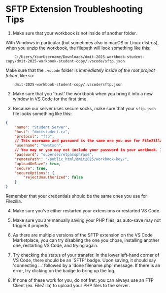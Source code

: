 # SFTP Extension Troubleshooting Tips

1. Make sure that your workbook is not inside of another folder. 

With Windows in particular (but sometimes also in macOS or Linux distros), when you unzip the workbook, the filepath will look something like this:

```Shell
	C:/Users/YourUsername/Downloads/dmit-2025-workbook-student-copy/dmit-2025-workbook-student-copy/.vscode/sftp.json
```

Make sure that the `.vscode` folder is _immediately inside of the root project folder_, like so:

```Shell
	dmit-2025-workbook-student-copy/.vscode/sftp.json
```

2. Make sure that you 'trust' the workbook when you bring it into a new window in VS Code for the first time. 

3. Because our server uses secure socks, make sure that your `sftp.json` file looks something like this:

```JSON
{
    "name": "Student Server",
    "host": "dmitstudent.ca",
    "protocol": "ftp",
    // This username and password is the same one you use for FileZilla (as it is trying to push up your PHP files via SFTP).
    "username": "vwatson",
    // You may or you may not include your password in your workbook. If you choose not to, you will be prompted to enter it upon saving.
    "password": "supersecretpassphrase",
    "remotePath": "/public_html/dmit2025/workbook-key/",    
    "uploadOnSave": true,
    "secure": true,
    "secureOptions": {
        "rejectUnauthorized": false
    }
}
```

Remember that your credentials should be the same ones you use for Filezilla.

4. Make sure you've either restarted your extensions or restarted VS Code.

5. Make sure you are manually saving your PHP files, as auto-save may not trigger it properly.

6. As there are multiple versions of the SFTP extension on the VS Code Marketplace, you can try disabling the one you chose, installing another one, restarting VS Code, and trying again. 

7. Try checking the status of your transfer. In the lower left-hand corner of VS Code, there should be an 'SFTP' badge. Upon saving, it should say 'connecting ...' followed by a 'done filename.php' message. If there is an error, try clicking on the badge to bring up the log.

8. If none of these work for you, do not fret: you can always use an FTP Client (ex. FileZilla) to upload your PHP files to the server. 